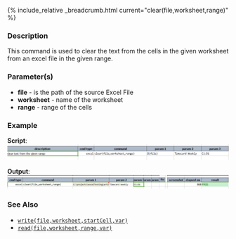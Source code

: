 {% include_relative _breadcrumb.html current="clear(file,worksheet,range)" %}


### Description
This command is used to clear the text from the cells in the given worksheet from an excel file in the given range.


### Parameter(s)
- **file** \- is the path of the source Excel File
- **worksheet** \- name of the worksheet
- **range** \- range of the cells


### Example
**Script**:
![script](image/clear_01.png)

**Output**:
![output](image/clear_02.png)


### See Also
- [`write(file,worksheet,startCell,var)`](write(file,worksheet,startCell,data))
- [`read(file,worksheet,range,var)`](read(file,worksheet,range,var))
